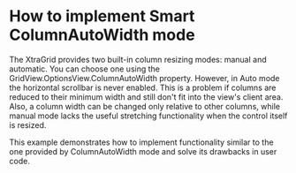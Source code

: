 # How to implement Smart ColumnAutoWidth mode


<p>The XtraGrid provides two built-in column resizing modes: manual and automatic. You can choose one using the GridView.OptionsView.ColumnAutoWidth property. However, in Auto mode the horizontal scrollbar is never enabled. This is a problem if columns are reduced to their minimum width and still don't fit into the view's client area. Also, a column width can be changed only relative to other columns, while manual mode lacks the useful stretching functionality when the control itself is resized.</p>
<p>This example demonstrates how to implement functionality similar to the one provided by ColumnAutoWidth mode and solve its drawbacks in user code.</p>

<br/>


